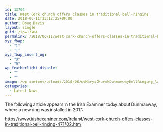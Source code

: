 ```yaml
---
id: 13704
title: West Cork church offers classes in traditional bell-ringing
date: 2018-06-11T13:12:25+00:00
author: Doug Davis
layout: single
guid: /?p=13704
permalink: /2018/06/11/west-cork-church-offers-classes-in-traditional-bell-ringing/
xyz_fbap:
  - "1"
  - "1"
xyz_fbap_insert_og:
  - "0"
  - "0"
wp_featherlight_disable:
  - ""
  - ""
image: /wp-content/uploads/2018/06/stMarysChurchDunmanwayBellRinging_large.jpg
categories:
  - Latest News
---
```

The following article appears in the Irish Examiner today about Dunmanway, where a new ring was installed in 2017:

<a href="https://www.irishexaminer.com/ireland/west-cork-church-offers-classes-in-traditional-bell-ringing-471702.html" target="_blank" rel="noopener">https://www.irishexaminer.com/ireland/west-cork-church-offers-classes-in-traditional-bell-ringing-471702.html</a>
